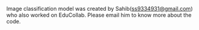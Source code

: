 Image classification model was created by Sahib(ss9334931@gmail.com) who also worked on EduCollab. Please email him to know more about the code.